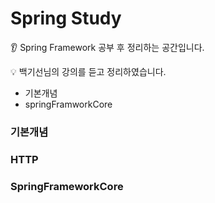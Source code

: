 # Spring Study

:ear: Spring Framework 공부 후 정리하는 공간입니다.

:bulb: 백기선님의 강의를 듣고 정리하였습니다.

- 기본개념
- springFramworkCore



### 기본개념[](./스프링기본개념)

### HTTP[](./HTTP)

### SpringFrameworkCore[](./SpringFrameworkCore/READMD.md)

